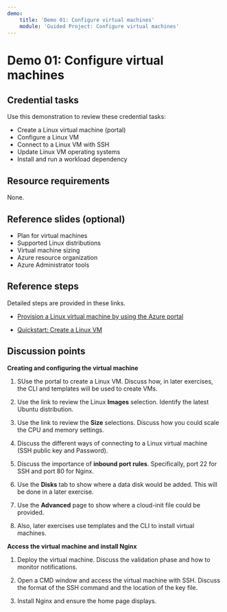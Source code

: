 ```yaml
---
demo:
    title: 'Demo 01: Configure virtual machines'
    module: 'Guided Project: Configure virtual machines'
---
```


# Demo 01: Configure virtual machines

## Credential tasks

Use this demonstration to review these credential tasks:
+ Create a Linux virtual machine (portal)
+ Configure a Linux VM 
+ Connect to a Linux VM with SSH   
+ Update Linux VM operating systems
+ Install and run a workload dependency

## Resource requirements

None.

## Reference slides (optional)

+ Plan for virtual machines
+ Supported Linux distributions
+ Virtual machine sizing
+ Azure resource organization
+ Azure Administrator tools

## Reference steps

Detailed steps are provided in these links.

+ [Provision a Linux virtual machine by using the Azure portal](https://learn.microsoft.com/training/modules/provision-linux-virtual-machine-in-azure/2-provision-linux-virtual-machine-using-the-azure-portal)

+ [Quickstart: Create a Linux VM](https://learn.microsoft.com/azure/virtual-machines/linux/quick-create-portal?tabs=ubuntu)

## Discussion points

**Creating and configuring the virtual machine**

1. SUse the portal to create a Linux VM. Discuss how, in later exercises, the CLI and templates will be used to create VMs. 

1. Use the link to review the Linux **Images** selection.  Identify the latest Ubuntu distribution.

1. Use the link to review the **Size** selections.  Discuss how you could scale the CPU and memory settings.

1. Discuss the different ways of connecting to a Linux virtual machine (SSH public key and Password).
   
1. Discuss the importance of **inbound port rules**. Specifically, port 22 for SSH and port 80 for Nginx. 

1. Use the **Disks** tab to show where a data disk would be added. This will be done in a later exercise. 
 
1. Use the **Advanced** page to show where a cloud-init file could be provided.

1. Also, later exercises use templates and the CLI to install virtual machines. 

**Access the virtual machine and install Nginx**

1. Deploy the virtual machine. Discuss the validation phase and how to monitor notifications.

1. Open a CMD window and access the virtual machine with SSH. Discuss the format of the SSH command and the location of the key file. 

1. Install Nginx and ensure the home page displays. 
